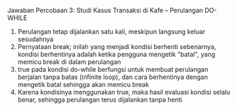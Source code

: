 Jawaban Percobaan 3: Studi Kasus Transaksi di Kafe – Perulangan DO-WHILE 

1. Perulangan tetap dijalankan satu kali, meskipun langsung keluar sesudahnya
2. Pernyataan break; inilah yang menjadi kondisi berhenti sebenarnya, kondisi berhentinya adalah ketika pengguna mengetik "batal", yang memicu break di dalam perulangan 
3. true pada kondisi do-while berfungsi untuk membuat perulangan berjalan tanpa batas (infinite loop), dan cara berhentinya dengan mengetik batal sehingga akan memicu break
4. Karena kondisinya menggunakan true, maka hasil evaluasi kondisi selalu benar, sehingga perulangan terus dijalankan tanpa henti